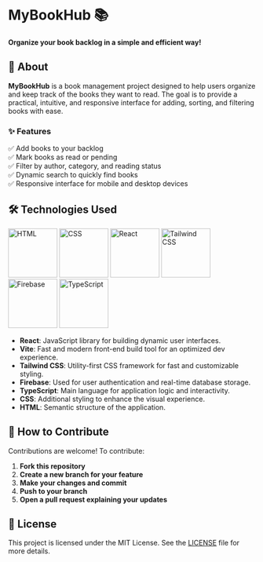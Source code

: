 # MyBookHub 📚

**Organize your book backlog in a simple and efficient way!**

## 📖 About

**MyBookHub** is a book management project designed to help users organize and keep track of the books they want to read. The goal is to provide a practical, intuitive, and responsive interface for adding, sorting, and filtering books with ease.

### ✨ Features

✅ Add books to your backlog  
✅ Mark books as read or pending  
✅ Filter by author, category, and reading status  
✅ Dynamic search to quickly find books  
✅ Responsive interface for mobile and desktop devices

## 🛠 Technologies Used

<div>
  <img height="100em" width="100" src="https://cdn.jsdelivr.net/gh/devicons/devicon/icons/html5/html5-original.svg" alt="HTML" />
  <img height="100em" width="100" src="https://cdn.jsdelivr.net/gh/devicons/devicon/icons/css3/css3-original.svg" alt="CSS" />
  <img height="100em" width="100" src="https://cdn.jsdelivr.net/gh/devicons/devicon/icons/react/react-original.svg" alt="React" />
  <img height="100em" width="100" src="https://cdn.jsdelivr.net/gh/devicons/devicon/icons/tailwindcss/tailwindcss-original-wordmark.svg" alt="Tailwind CSS" />
  <img height="100em" width="100" src="https://cdn.jsdelivr.net/gh/devicons/devicon/icons/firebase/firebase-plain.svg" alt="Firebase" />
  <img height="100em" width="100" src="https://cdn.jsdelivr.net/gh/devicons/devicon/icons/typescript/typescript-original.svg" alt="TypeScript" />
</div>

- **React**: JavaScript library for building dynamic user interfaces.  
- **Vite**: Fast and modern front-end build tool for an optimized dev experience.  
- **Tailwind CSS**: Utility-first CSS framework for fast and customizable styling.  
- **Firebase**: Used for user authentication and real-time database storage.  
- **TypeScript**: Main language for application logic and interactivity.  
- **CSS**: Additional styling to enhance the visual experience.  
- **HTML**: Semantic structure of the application.

## 🤝 How to Contribute

Contributions are welcome! To contribute:

1. **Fork this repository**  
2. **Create a new branch for your feature**  
3. **Make your changes and commit**  
4. **Push to your branch**  
5. **Open a pull request explaining your updates**

## 📜 License

This project is licensed under the MIT License. See the [LICENSE](LICENSE) file for more details.
